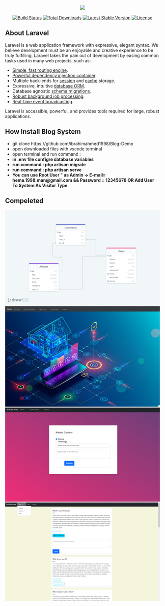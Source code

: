 <p align="center"><a href="https://laravel.com" target="_blank"><img src="https://raw.githubusercontent.com/laravel/art/master/logo-lockup/5%20SVG/2%20CMYK/1%20Full%20Color/laravel-logolockup-cmyk-red.svg" width="400"></a></p>

<p align="center">
<a href="https://travis-ci.org/laravel/framework"><img src="https://travis-ci.org/laravel/framework.svg" alt="Build Status"></a>
<a href="https://packagist.org/packages/laravel/framework"><img src="https://img.shields.io/packagist/dt/laravel/framework" alt="Total Downloads"></a>
<a href="https://packagist.org/packages/laravel/framework"><img src="https://img.shields.io/packagist/v/laravel/framework" alt="Latest Stable Version"></a>
<a href="https://packagist.org/packages/laravel/framework"><img src="https://img.shields.io/packagist/l/laravel/framework" alt="License"></a>
</p>

## About Laravel

Laravel is a web application framework with expressive, elegant syntax. We believe development must be an enjoyable and creative experience to be truly fulfilling. Laravel takes the pain out of development by easing common tasks used in many web projects, such as:

- [Simple, fast routing engine](https://laravel.com/docs/routing).
- [Powerful dependency injection container](https://laravel.com/docs/container).
- Multiple back-ends for [session](https://laravel.com/docs/session) and [cache](https://laravel.com/docs/cache) storage.
- Expressive, intuitive [database ORM](https://laravel.com/docs/eloquent).
- Database agnostic [schema migrations](https://laravel.com/docs/migrations).
- [Robust background job processing](https://laravel.com/docs/queues).
- [Real-time event broadcasting](https://laravel.com/docs/broadcasting).

Laravel is accessible, powerful, and provides tools required for large, robust applications.

## How Install Blog System 
 <ul>
 <li> git clone https://github.com/ibrahimahmed1998/Blog-Demo </li>
 <li> open downloaded files with vscode terminal  </li>
 <li> open terminal and run command  :<b  composer install</b>  </li>
 <li> in .env file configre database variables   </li>
 <li> run command :<b > php artisan migrate</b>  </li>
    <li>  run command : <b >php artisan serve</b>   </li>
    <li> You can use <b>Root User</b> " as Admin -> E-mail= hema.1998.man@gmail.com && Password = 12345678 OR Add User To System As Visitor Type </li>
 </ul>
           
## Compeleted
 <img src="database.png">
 <img src="main.png">
 <img src="addarticale.png">
 <img src="list.png">
